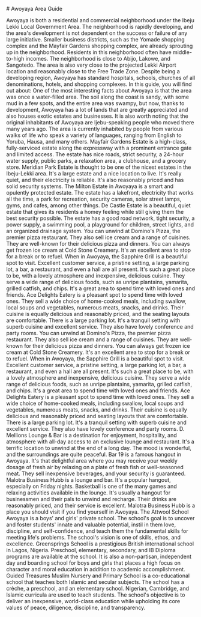 \# Awoyaya Area Guide

Awoyaya is both a residential and commercial neighborhood under the Ibeju Lekki Local Government Area. The neighborhood is rapidly developing, and the area's development is not dependent on the success or failure of any large initiative. Smaller business districts, such as the Yomade shopping complex and the Mayfair Gardens shopping complex, are already sprouting up in the neighborhood. Residents in this neighborhood often have middle\-to\-high incomes. The neighborhood is close to Abijo, Lakowe, and Sangotedo. The area is also very close to the projected Lekki Airport location and reasonably close to the Free Trade Zone. Despite being a developing region, Awoyaya has standard hospitals, schools, churches of all denominations, hotels, and shopping complexes. In this guide, you will find out about: One of the most interesting facts about Awoyaya is that the area was once a water\-filled area. The soil along the coast is sandy, with some mud in a few spots, and the entire area was swampy, but now, thanks to development, Awoyaya has a lot of lands that are greatly appreciated and also houses exotic estates and businesses. It is also worth noting that the original inhabitants of Awoyaya are Ijebu\-speaking people who moved there many years ago. The area is currently inhabited by people from various walks of life who speak a variety of languages, ranging from English to Yoruba, Hausa, and many others. Mayfair Gardens Estate is a high\-class, fully\-serviced estate along the expressway with a prominent entrance gate and limited access. The estate has nice roads, strict security, a 24\-hour water supply, public parks, a relaxation area, a clubhouse, and a grocery store. Meridian Park Estate is thought to be one of the nicest estates in the Ibeju\-Lekki area. It's a large estate and a nice location to live. It's really quiet, and their electricity is reliable. It's also reasonably priced and has solid security systems. The Milton Estate in Awoyaya is a smart and opulently protected estate. The estate has a lakefront, electricity that works all the time, a park for recreation, security cameras, solar street lamps, gyms, and cafes, among other things. De Castle Estate is a beautiful, quiet estate that gives its residents a homey feeling while still giving them the best security possible. The estate has a good road network, tight security, a power supply, a swimming pool, a playground for children, street lights, and an organized drainage system. You can unwind at Domino's Pizza, the premier pizza restaurant. They also sell ice cream and a range of cuisines. They are well\-known for their delicious pizza and dinners. You can always get frozen ice cream at Cold Stone Creamery. It's an excellent area to stop for a break or to refuel. When in Awoyaya, the Sapphire Grill is a beautiful spot to visit. Excellent customer service, a pristine setting, a large parking lot, a bar, a restaurant, and even a hall are all present. It's such a great place to be, with a lovely atmosphere and inexpensive, delicious cuisine. They serve a wide range of delicious foods, such as unripe plantains, yamarita, grilled catfish, and chips. It's a great area to spend time with loved ones and friends. Ace Delights Eatery is a pleasant spot to spend time with loved ones. They sell a wide choice of home\-cooked meals, including swallow, local soups and vegetables, numerous meats, snacks, and drinks. Their cuisine is equally delicious and reasonably priced, and the seating layouts are comfortable. There is a large parking lot. It's a tranquil setting with superb cuisine and excellent service. They also have lovely conference and party rooms. You can unwind at Domino's Pizza, the premier pizza restaurant. They also sell ice cream and a range of cuisines. They are well\-known for their delicious pizza and dinners. You can always get frozen ice cream at Cold Stone Creamery. It's an excellent area to stop for a break or to refuel. When in Awoyaya, the Sapphire Grill is a beautiful spot to visit. Excellent customer service, a pristine setting, a large parking lot, a bar, a restaurant, and even a hall are all present. It's such a great place to be, with a lovely atmosphere and inexpensive, delicious cuisine. They serve a wide range of delicious foods, such as unripe plantains, yamarita, grilled catfish, and chips. It's a great area to spend time with loved ones and friends. Ace Delights Eatery is a pleasant spot to spend time with loved ones. They sell a wide choice of home\-cooked meals, including swallow, local soups and vegetables, numerous meats, snacks, and drinks. Their cuisine is equally delicious and reasonably priced and seating layouts that are comfortable. There is a large parking lot. It's a tranquil setting with superb cuisine and excellent service. They also have lovely conference and party rooms. D. Mellions Lounge \& Bar is a destination for enjoyment, hospitality, and atmosphere with all\-day access to an exclusive lounge and restaurant. It's a terrific location to unwind at the end of a long day. The mood is wonderful, and the surroundings are quite peaceful. Bar 19 is a famous hangout in Awoyaya. It's that delightful area where you may receive your weekly dosage of fresh air by relaxing on a plate of fresh fish or well\-seasoned meat. They sell inexpensive beverages, and your security is guaranteed. Malotra Business Hubb is a lounge and bar. It's a popular hangout, especially on Friday nights. Basketball is one of the many games and relaxing activities available in the lounge. It's usually a hangout for businessmen and their pals to unwind and recharge. Their drinks are reasonably priced, and their service is excellent. Malotra Business Hubb is a place you should visit if you find yourself in Awoyaya. The Attwool School Awoyaya is a boys' and girls' private school. The school's goal is to uncover and foster students' innate and valuable potential, instil in them love, discipline, and self\-confidence, and teach them the fundamental skills for meeting life's problems. The school's vision is one of skills, ethos, and excellence. Greensprings School is a prestigious British international school in Lagos, Nigeria. Preschool, elementary, secondary, and IB Diploma programs are available at the school. It is also a non\-partisan, independent day and boarding school for boys and girls that places a high focus on character and moral education in addition to academic accomplishment. Guided Treasures Muslim Nursery and Primary School is a co\-educational school that teaches both Islamic and secular subjects. The school has a crèche, a preschool, and an elementary school. Nigerian, Cambridge, and Islamic curricula are used to teach students. The school's objective is to deliver an inexpensive, world\-class education while upholding its core values of peace, diligence, discipline, and transparency.